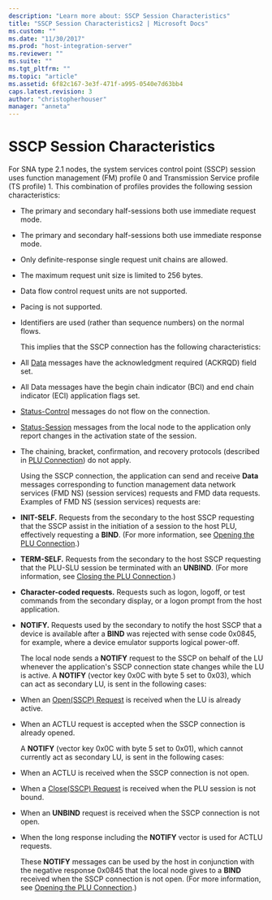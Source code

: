 ```yaml
---
description: "Learn more about: SSCP Session Characteristics"
title: "SSCP Session Characteristics2 | Microsoft Docs"
ms.custom: ""
ms.date: "11/30/2017"
ms.prod: "host-integration-server"
ms.reviewer: ""
ms.suite: ""
ms.tgt_pltfrm: ""
ms.topic: "article"
ms.assetid: 6f82c167-3e3f-471f-a995-0540e7d63bb4
caps.latest.revision: 3
author: "christopherhouser"
manager: "anneta"
---
```

# SSCP Session Characteristics
For SNA type 2.1 nodes, the system services control point (SSCP) session uses function management (FM) profile 0 and Transmission Service profile (TS profile) 1. This combination of profiles provides the following session characteristics:  
  
- The primary and secondary half-sessions both use immediate request mode.  
  
- The primary and secondary half-sessions both use immediate response mode.  
  
- Only definite-response single request unit chains are allowed.  
  
- The maximum request unit size is limited to 256 bytes.  
  
- Data flow control request units are not supported.  
  
- Pacing is not supported.  
  
- Identifiers are used (rather than sequence numbers) on the normal flows.  
  
  This implies that the SSCP connection has the following characteristics:  
  
- All [Data](./data1.md) messages have the acknowledgment required (ACKRQD) field set.  
  
- All Data messages have the begin chain indicator (BCI) and end chain indicator (ECI) application flags set.  
  
- [Status-Control](./status-control1.md) messages do not flow on the connection.  
  
- [Status-Session](./status-session2.md) messages from the local node to the application only report changes in the activation state of the session.  
  
- The chaining, bracket, confirmation, and recovery protocols (described in [PLU Connection](../core/plu-connection2.md)) do not apply.  
  
  Using the SSCP connection, the application can send and receive **Data** messages corresponding to function management data network services (FMD NS) (session services) requests and FMD data requests. Examples of FMD NS (session services) requests are:  
  
- **INIT-SELF.** Requests from the secondary to the host SSCP requesting that the SSCP assist in the initiation of a session to the host PLU, effectively requesting a **BIND**. (For more information, see [Opening the PLU Connection](../core/opening-the-plu-connection1.md).)  
  
- **TERM-SELF.** Requests from the secondary to the host SSCP requesting that the PLU-SLU session be terminated with an **UNBIND**. (For more information, see [Closing the PLU Connection](../core/closing-the-plu-connection1.md).)  
  
- **Character-coded requests.** Requests such as logon, logoff, or test commands from the secondary display, or a logon prompt from the host application.  
  
- **NOTIFY.** Requests used by the secondary to notify the host SSCP that a device is available after a **BIND** was rejected with sense code 0x0845, for example, where a device emulator supports logical power-off.  
  
  The local node sends a **NOTIFY** request to the SSCP on behalf of the LU whenever the application's SSCP connection state changes while the LU is active. A **NOTIFY** (vector key 0x0C with byte 5 set to 0x03), which can act as secondary LU, is sent in the following cases:  
  
- When an [Open(SSCP) Request](./open-sscp-request2.md) is received when the LU is already active.  
  
- When an ACTLU request is accepted when the SSCP connection is already opened.  
  
  A **NOTIFY** (vector key 0x0C with byte 5 set to 0x01), which cannot currently act as secondary LU, is sent in the following cases:  
  
- When an ACTLU is received when the SSCP connection is not open.  
  
- When a [Close(SSCP) Request](./close-sscp-request2.md) is received when the PLU session is not bound.  
  
- When an **UNBIND** request is received when the SSCP connection is not open.  
  
- When the long response including the **NOTIFY** vector is used for ACTLU requests.  
  
  These **NOTIFY** messages can be used by the host in conjunction with the negative response 0x0845 that the local node gives to a **BIND** received when the SSCP connection is not open. (For more information, see [Opening the PLU Connection](../core/opening-the-plu-connection1.md).)
